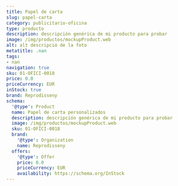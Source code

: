 ```yaml
---
title: Papel de carta
slug: papel-carta
category: publicitario-oficina
type: producto
description: descripción genérica de mi producto para probar
image: /img/productos/mockupProduct.web
alt: alt descripció de la foto
metatitle: .nan
tags:
- nan
navigation: true
sku: 01-OFICI-0018
price: 0.0
priceCurrency: EUR
inStock: true
brand: Reprodisseny
schema:
  '@type': Product
  name: Papel de carta personalizados
  description: descripción genérica de mi producto para probar
  image: /img/productos/mockupProduct.web
  sku: 01-OFICI-0018
  brand:
    '@type': Organization
    name: Reprodisseny
  offers:
    '@type': Offer
    price: 0.0
    priceCurrency: EUR
    availability: https://schema.org/InStock
---
```

